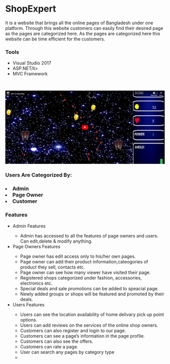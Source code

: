 # ShopExpert
It is a website that brings all the online pages of Bangladesh under one platform. Through this website customers can easily find their desired page as the pages are categorized here. As the pages are categorized here this website can be time efficient for the customers.

<h3> Tools </h3>
<ul>
<li>Visual Studio 2017</li>
<li>ASP.NET/li>
<li>MVC Framework</li>
</ul>

</br>


[![Watch the video](https://github.com/Oishee30/War-Of-Spaceship-Visual-Studio/blob/master/war.PNG)](https://www.youtube.com/embed/E7yYV9QxAYA)
<h3>Users Are Categorized By:<h3>
<li>Admin</li>
<li>Page Owner</li>
<li>Customer</li>
<h3>Features</h3>
<ul>
   <li> Admin Features </li>
   <ul>
   <li> Admin has accessed to all the features of page owners and users. Can edit,delete & modify anything. </li>
   </ul>
   <li> Page Owners Features </li>
   <ul>
   <li> Page owner has edit access only to his/her own pages. </li>
   <li> Page owner can add their product information,cateogories of product they sell, contacts etc. </li>
   <li> Page owner can see how many viewer have visited their page. </li>
   <li> Registered shops categorized under fashion, accessories, electronics etc. </li>
   <li> Special deals and sale promotions can be added to speacial page.</li>
   <li> Newly added groups or shops will be featured and promoted by their deals.</li>
   </ul>
 <li> Users Features </li>
   <ul>
<li>Users can see the location availability of home delivary pick up point options.</li>

<li>Users can add reviews on the services of the online shop owners.</li>
<li>Customers can also register and login to our page. </li>
<li>Customers can see a page’s information in the page profile. </li>
<li>Customers can also see the offers. </li>
<li>Customers can rate a page. </li>
<li>User can search any pages by category type<li>
</ul>
